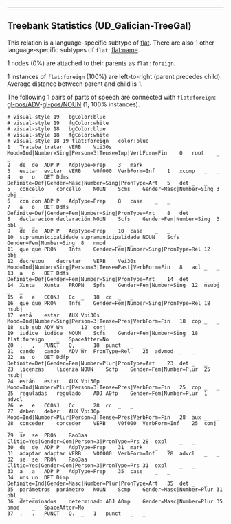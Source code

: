 

--------------------------------------------------------------------------------

## Treebank Statistics (UD_Galician-TreeGal)

This relation is a language-specific subtype of [flat]().
There are also 1 other language-specific subtypes of `flat`: [flat:name]().

1 nodes (0%) are attached to their parents as `flat:foreign`.

1 instances of `flat:foreign` (100%) are left-to-right (parent precedes child).
Average distance between parent and child is 1.

The following 1 pairs of parts of speech are connected with `flat:foreign`: [gl-pos/ADV]()-[gl-pos/NOUN]() (1; 100% instances).


~~~ conllu
# visual-style 19	bgColor:blue
# visual-style 19	fgColor:white
# visual-style 18	bgColor:blue
# visual-style 18	fgColor:white
# visual-style 18 19 flat:foreign	color:blue
1	Trataba	tratar	VERB	Vii30s	Mood=Ind|Number=Sing|Person=3|Tense=Imp|VerbForm=Fin	0	root	_	_
2	de	de	ADP	P	AdpType=Prep	3	mark	_	_
3	evitar	evitar	VERB	V0f000	VerbForm=Inf	1	xcomp	_	_
4	o	o	DET	Ddms	Definite=Def|Gender=Masc|Number=Sing|PronType=Art	5	det	_	_
5	concello	concello	NOUN	Scms	Gender=Masc|Number=Sing	3	obj	_	_
6	con	con	ADP	P	AdpType=Prep	8	case	_	_
7	a	o	DET	Ddfs	Definite=Def|Gender=Fem|Number=Sing|PronType=Art	8	det	_	_
8	declaración	declaración	NOUN	Scfs	Gender=Fem|Number=Sing	3	obl	_	_
9	de	de	ADP	P	AdpType=Prep	10	case	_	_
10	supramunicipalidade	supramunicipalidade	NOUN	Scfs	Gender=Fem|Number=Sing	8	nmod	_	_
11	que	que	PRON	Tnfs	Gender=Fem|Number=Sing|PronType=Rel	12	obj	_	_
12	decretou	decretar	VERB	Vei30s	Mood=Ind|Number=Sing|Person=3|Tense=Past|VerbForm=Fin	8	acl	_	_
13	a	o	DET	Ddfs	Definite=Def|Gender=Fem|Number=Sing|PronType=Art	14	det	_	_
14	Xunta	Xunta	PROPN	Spfs	Gender=Fem|Number=Sing	12	nsubj	_	_
15	e	e	CCONJ	Cc	_	18	cc	_	_
16	que	que	PRON	Tnfs	Gender=Fem|Number=Sing|PronType=Rel	18	nsubj	_	_
17	está	estar	AUX	Vpi30s	Mood=Ind|Number=Sing|Person=3|Tense=Pres|VerbForm=Fin	18	cop	_	_
18	sub	sub	ADV	Wn	_	12	conj	_	_
19	iudice	iudice	NOUN	Scfs	Gender=Fem|Number=Sing	18	flat:foreign	_	SpaceAfter=No
20	,	,	PUNCT	Q,	_	18	punct	_	_
21	cando	cando	ADV	Wr	PronType=Rel	25	advmod	_	_
22	as	o	DET	Ddfp	Definite=Def|Gender=Fem|Number=Plur|PronType=Art	23	det	_	_
23	licenzas	licenza	NOUN	Scfp	Gender=Fem|Number=Plur	25	nsubj	_	_
24	están	estar	AUX	Vpi30p	Mood=Ind|Number=Plur|Person=3|Tense=Pres|VerbForm=Fin	25	cop	_	_
25	reguladas	regulado	ADJ	A0fp	Gender=Fem|Number=Plur	1	advcl	_	_
26	e	e	CCONJ	Cc	_	28	cc	_	_
27	deben	deber	AUX	Vpi30p	Mood=Ind|Number=Plur|Person=3|Tense=Pres|VerbForm=Fin	28	aux	_	_
28	conceder	conceder	VERB	V0f000	VerbForm=Inf	25	conj	_	_
29	se	se	PRON	Rao3aa	Clitic=Yes|Gender=Com|Person=3|PronType=Prs	28	expl	_	_
30	de	de	ADP	P	AdpType=Prep	31	mark	_	_
31	adaptar	adaptar	VERB	V0f000	VerbForm=Inf	28	advcl	_	_
32	se	se	PRON	Rao3aa	Clitic=Yes|Gender=Com|Person=3|PronType=Prs	31	expl	_	_
33	a	a	ADP	P	AdpType=Prep	35	case	_	_
34	uns	un	DET	Dimp	Definite=Ind|Gender=Masc|Number=Plur|PronType=Art	35	det	_	_
35	parámetros	parámetro	NOUN	Scmp	Gender=Masc|Number=Plur	31	obl	_	_
36	determinados	determinado	ADJ	A0mp	Gender=Masc|Number=Plur	35	amod	_	SpaceAfter=No
37	.	.	PUNCT	Q.	_	1	punct	_	_

~~~


